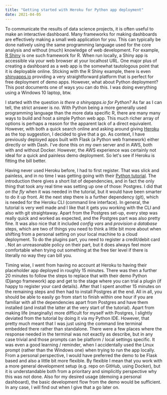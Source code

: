 ```yaml
---
title: "Getting started with Heroku for Python app deployment"
date: 2021-04-05
---
```

To communicate the results of data science projects, it is often useful to make an interactive dashboard.
Many frameworks for making dashboards are effectively making a small web application for you.
This can typically be done natively using the same programming language used for the core analysis and without (much) knowledge of web development.
For example, [R Shiny](https://shiny.rstudio.com/) is one such framework for R.
When run locally, a Shiny app is accessible via your web browser at your localhost URL.
One major plus of creating a dashboard as a web app is the somewhat tautologous point that it is deployable online.
Sticking with the R Shiny example, there is even [shinyapps.io](https://www.shinyapps.io/) providing a very straightforward platform that is perfect for free deployment of demo apps.
However, what about Python deployment? 
This post documents one of ways you can do this.
I was doing everything using a Windows 10 laptop, btw.

I started with the question *is there a shinyapps.io for Python?* 
As far as I can tell, the strict answer is *no*.
With Python being a more generally used programming language than the more data specific R, there are many many ways to build and host a simple Python web app.
This much richer array of options is perhaps a reason for the apparent lack of a direct equivalent.
However, with both a quick search online and asking around giving [Heroku](https://www.heroku.com) as the top suggestion, I decided to give that a go.
As context, I have previously deployed apps built with Flask (a Python web framework) either directly or with Dash.
I've done this on my own server and in AWS, both with and without Docker.
However, the AWS experience was certainly not ideal for a quick and painless demo deployment.
So let's see if Heroku is fitting the bill better.

Having never used Heroku before, I had to first register. 
That was slick and painless, and in no time I was getting going with their [Python tutorial](https://devcenter.heroku.com/articles/getting-started-with-python).
The introduction there gives a short list of dependencies, and in fact the only thing that took any real time was setting up one of those: Postgres.
I did that *on the fly* when it was needed in the tutorial, but it would have been smarter to do it up front.
At the next step there is a further dependency (git), which is needed for the Heroku CLI (command line interface).
In general, the tutorial is very well made and I like that it gets you working with the CLI and also with git straightaway.
Apart from the Postgres set-up, every step was really quick and worked as expected, and the Postgres part was also pretty fine.
It was also nice that it included *config vars* and *provision a database* steps, which are two of things you need to think a little bit more about when shifting from a personal setting on your local machine to a cloud deployment.
To do the plugins part, you need to register a credit/debit card .
Not an unreasonable policy on their part, but it does always feel more comfortable when trying out something at the free tier level if there is literally no way they can bill you.

Timing wise, I went from having no account at Heroku to having their placeholder app deployed in roughly 15 minutes.
There was then a further 20 minutes to follow the steps to replace that with their demo Python (Django framework) app and get to the stage where you can trial a plugin (if happy to register your card details).
After that I spent another 15 minutes on the remaining steps and then had to install Postgres at the end.
All in all, you should be able to easily go from start to finish within one hour if you are familiar with all the dependencies apart from Postgres and have them installed (and install the latter at the very start of the tutorial).
Apart from making life (marginally) more difficult for myself with Postgres, I slightly deviated from the tutorial by doing it via my Python IDE.
However, that pretty much meant that I was just using the command line terminal embedded there rather than standalone.
There were a few places where the response needed in the terminal was not exactly as describe, but in any case trivial and those prompts can be platform / local settings specific.
It was even a good learning / reminder, when I accidentally used the Linux prompt (rather than the Windows one) when trying to run the app locally.
From a personal perspective, I would have preferred the demo to be Flask based and also a little bit more flexible.
By flexible I mean that you work with a more general development setup (e.g. repo on GitHub, using Docker), but it is understandable both from a prioritary and simplicitly perspective why this was not done.
Also for my desired usage (demoing a personal dashboard), the basic development flow from the demo would be sufficient.
In any case, I will find out when I give that a go later on.

